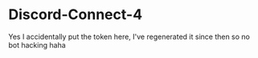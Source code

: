# Discord-Connect-4
Yes I accidentally put the token here, I've regenerated it since then so no bot hacking haha
